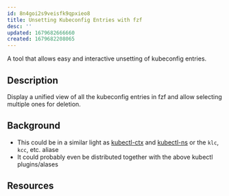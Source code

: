 ```yaml
---
id: 8n4goi2s9veisfk9qpxieo8
title: Unsetting Kubeconfig Entries with fzf
desc: ''
updated: 1679682666660
created: 1679682208065
---
```


A tool that allows easy and interactive unsetting of kubeconfig entries.

## Description

Display a unified view of all the kubeconfig entries in fzf and allow selecting multiple ones for deletion.

## Background

- This could be in a similar light as [kubectl-ctx](https://github.com/weibeld/kubectl-ctx) and [kubectl-ns](https://github.com/weibeld/kubectl-ns) or the `klc`, `kcc`, etc. aliase
- It could probably even be distributed together with the above kubectl plugins/alases

## Resources

<!-- Resources that might be useful for implementing the project -->